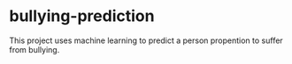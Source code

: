 # bullying-prediction
This project uses machine learning to predict a person propention to suffer from bullying.
